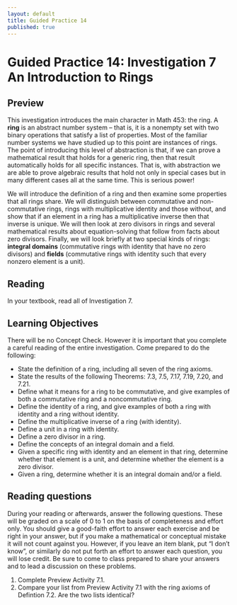 ```yaml
---
layout: default
title: Guided Practice 14
published: true
---
```



# Guided Practice 14: Investigation 7 An Introduction to Rings

## Preview

This investigation introduces the main character in Math 453: the ring. A __ring__ is an abstract number system – that is, it is a nonempty set with two binary operations that satisfy a list of properties. Most of the familiar number systems we have studied up to this point are instances of rings. The point of introducing this level of abstraction is that, if we can prove a mathematical result that holds for a generic ring, then that result automatically holds for all specific instances. That is, with abstraction we are able to prove algebraic results that hold not only in special cases but in many different cases all at the same time. This is serious power!

We will introduce the definition of a ring and then examine some properties that all rings share. We will distinguish between commutative and non-commutative rings, rings with multiplicative identity and those without, and show that if an element in a ring has a multiplicative inverse then that inverse is unique. We will then look at zero divisors in rings and several mathematical results about equation-solving that follow from facts about zero divisors. Finally, we will look briefly at two special kinds of rings: __integral domains__ (commutative rings with identity that have no zero divisors) and __fields__ (commutative rings with identity such that every nonzero element is a unit).

## Reading

In your textbook, read all of Investigation 7.

## Learning Objectives 

There will be no Concept Check. However it is important that you complete a careful reading of the entire investigation. Come prepared to do the following:

+ State the definition of a ring, including all seven of the ring axioms.
+ State the results of the following Theorems: 7.3, 7.5, 7.17, 7.19, 7.20, and 7.21.
+ Define what it means for a ring to be commutative, and give examples of both a commutative ring and a noncommutative ring.
+ Define the identity of a ring, and give examples of both a ring with identity and a ring without identity.
+ Define the multiplicative inverse of a ring (with identity).
+ Define a unit in a ring with identity.
+ Define a zero divisor in a ring.
+ Define the concepts of an integral domain and a field.
+ Given a specific ring with identity and an element in that ring, determine whether that element is a unit, and determine whether the element is a zero divisor.
+ Given a ring, determine whether it is an integral domain and/or a field.

## Reading questions

During your reading or afterwards, answer the following questions. These will be graded on a scale of 0 to 1 on the basis of completeness and effort only. You should give a good-faith effort to answer each exercise and be right in your answer, but if you make a mathematical or conceptual mistake it will not count against you. However, if you leave an item blank, put “I don’t know”, or similarly do not put forth an effort to answer each question, you will lose credit. Be sure to come to class prepared to share your answers and to lead a discussion on these problems.

1. Complete Preview Activity 7.1. 
2. Compare your list from Preview Activity 7.1 with the ring axioms of Defintion 7.2. Are the two lists identical?


